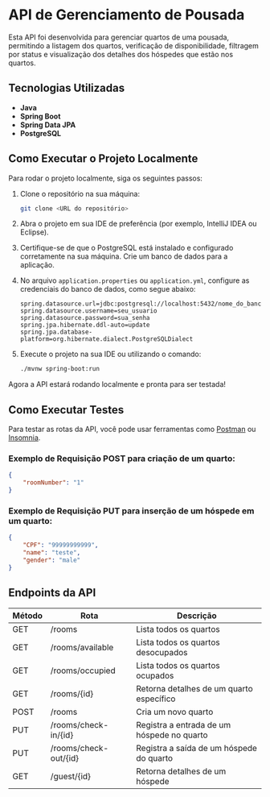 # API de Gerenciamento de Pousada

Esta API foi desenvolvida para gerenciar quartos de uma pousada, permitindo a listagem dos quartos, verificação de disponibilidade, filtragem por status e visualização dos detalhes dos hóspedes que estão nos quartos.

## Tecnologias Utilizadas

- **Java**
- **Spring Boot**
- **Spring Data JPA**
- **PostgreSQL**

## Como Executar o Projeto Localmente

Para rodar o projeto localmente, siga os seguintes passos:

1. Clone o repositório na sua máquina:
    ```bash
    git clone <URL do repositório>
    ```

2. Abra o projeto em sua IDE de preferência (por exemplo, IntelliJ IDEA ou Eclipse).

3. Certifique-se de que o PostgreSQL está instalado e configurado corretamente na sua máquina. Crie um banco de dados para a aplicação.

4. No arquivo `application.properties` ou `application.yml`, configure as credenciais do banco de dados, como segue abaixo:

    ```properties
    spring.datasource.url=jdbc:postgresql://localhost:5432/nome_do_banco
    spring.datasource.username=seu_usuario
    spring.datasource.password=sua_senha
    spring.jpa.hibernate.ddl-auto=update
    spring.jpa.database-platform=org.hibernate.dialect.PostgreSQLDialect
    ```

5. Execute o projeto na sua IDE ou utilizando o comando:

    ```bash
    ./mvnw spring-boot:run
    ```

Agora a API estará rodando localmente e pronta para ser testada!

## Como Executar Testes

Para testar as rotas da API, você pode usar ferramentas como [Postman](https://www.postman.com/) ou [Insomnia](https://insomnia.rest/).


### Exemplo de Requisição POST para criação de um quarto:

```json
{
    "roomNumber": "1"
}
```
### Exemplo de Requisição PUT para inserção de um hóspede em um quarto:

```json
{
	"CPF": "99999999999",
	"name": "teste",
	"gender": "male"
}
```

## Endpoints da API

| Método | Rota                           | Descrição                                         |
|--------|---------------------------------|---------------------------------------------------|
| GET    | /rooms                          | Lista todos os quartos                            |
| GET    | /rooms/available                | Lista todos os quartos desocupados                |
| GET    | /rooms/occupied                 | Lista todos os quartos ocupados                   |
| GET    | /rooms/{id}                     | Retorna detalhes de um quarto específico          |
| POST   | /rooms                          | Cria um novo quarto                               |
| PUT    | /rooms/check-in/{id}            | Registra a entrada de um hóspede no quarto       |
| PUT    | /rooms/check-out/{id}           | Registra a saída de um hóspede do quarto         |
| GET    | /guest/{id}                     | Retorna detalhes de um hóspede        |



